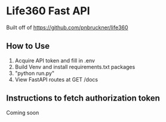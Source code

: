 # Life360 Fast API
Built off of https://github.com/pnbruckner/life360 

## How to Use
1. Acquire API token and fill in .env
2. Build Venv and install requirements.txt packages
3. "python run.py"
4. View FastAPI routes at GET /docs

## Instructions to fetch authorization token
Coming soon
